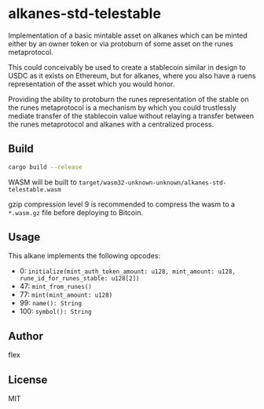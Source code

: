# alkanes-std-telestable

Implementation of a basic mintable asset on alkanes which can be minted either by an owner token or via protoburn of some asset on the runes metaprotocol.

This could conceivably be used to create a stablecoin similar in design to USDC as it exists on Ethereum, but for alkanes, where you also have a ruens representation of the asset which you would honor.

Providing the ability to protoburn the runes representation of the stable on the runes metaprotocol is a mechanism by which you could trustlessly mediate transfer of the stablecoin value without relaying a transfer between the runes metaprotocol and alkanes with a centralized process.

## Build

```sh
cargo build --release
```

WASM will be built to `target/wasm32-unknown-unknown/alkanes-std-telestable.wasm`

gzip compression level 9 is recommended to compress the wasm to a `*.wasm.gz` file before deploying to Bitcoin.

## Usage

This alkane implements the following opcodes:

- 0: `initialize(mint_auth_token_amount: u128, mint_amount: u128, rune_id_for_runes_stable: u128[2])`
- 47: `mint_from_runes()`
- 77: `mint(mint_amount: u128)`
- 99: `name(): String`
- 100: `symbol(): String`


## Author

flex

## License

MIT

